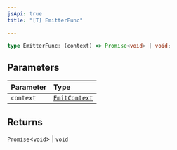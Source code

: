 ```yaml
---
jsApi: true
title: "[T] EmitterFunc"

---
```

```ts
type EmitterFunc: (context) => Promise<void> | void;
```

## Parameters

| Parameter | Type |
| :------ | :------ |
| `context` | [`EmitContext`](../interfaces/EmitContext.md) |

## Returns

`Promise`<`void`\> \| `void`
